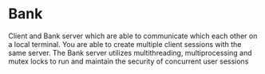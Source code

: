 # Bank

Client and Bank server which are able to communicate which each other on a local terminal. 
You are able to create multiple client sessions with the same server.
The Bank server utilizes multithreading, multiprocessing and mutex locks
to run and maintain the security of concurrent user sessions
